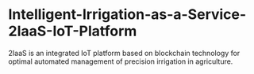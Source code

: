 # Intelligent-Irrigation-as-a-Service-2IaaS-IoT-Platform
2IaaS is an integrated IoT platform based on blockchain technology for optimal automated management of precision irrigation in agriculture.
